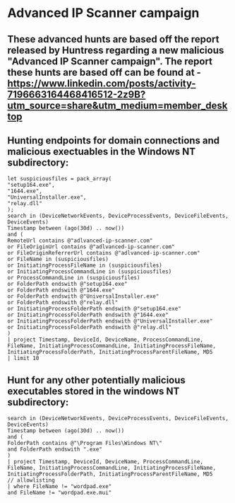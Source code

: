 # Advanced IP Scanner campaign
## These advanced hunts are based off the report released by Huntress regarding a new malicious "Advanced IP Scanner campaign". The report these hunts are based off can be found at - https://www.linkedin.com/posts/activity-7196663164468416512-2z9B?utm_source=share&utm_medium=member_desktop

## Hunting endpoints for domain connections and malicious exectuables in the Windows NT subdirectory:

```KQL
let suspiciousfiles = pack_array(
"setup164.exe",
"1644.exe",
"UniversalInstaller.exe",
"relay.dll"
);
search in (DeviceNetworkEvents, DeviceProcessEvents, DeviceFileEvents, DeviceEvents)
Timestamp between (ago(30d) .. now())
and (
RemoteUrl contains @"adlvanced-ip-scanner.com"
or FileOriginUrl contains @"adlvanced-ip-scanner.com"
or FileOriginReferrerUrl contains @"adlvanced-ip-scanner.com"
or FileName in (suspiciousfiles)
or InitiatingProcessFileName in (suspiciousfiles)
or InitiatingProcessCommandLine in (suspiciousfiles)
or ProcessCommandLine in (suspiciousfiles)
or FolderPath endswith @"setup164.exe"
or FolderPath endswith @"1644.exe"
or FolderPath endswith @"UniversalInstaller.exe"
or FolderPath endswith @"relay.dll"
or InitiatingProcessFolderPath endswith @"setup164.exe"
or InitiatingProcessFolderPath endswith @"1644.exe"
or InitiatingProcessFolderPath endswith @"UniversalInstaller.exe"
or InitiatingProcessFolderPath endswith @"relay.dll"
)
| project Timestamp, DeviceId, DeviceName, ProcessCommandLine, FileName, InitiatingProcessCommandLine, InitiatingProcessFileName, InitiatingProcessFolderPath, InitiatingProcessParentFileName, MD5
| limit 10
```

## Hunt for any other potentially malicious executables stored in the windows NT subdirectory:

```KQL
search in (DeviceNetworkEvents, DeviceProcessEvents, DeviceFileEvents, DeviceEvents)
Timestamp between (ago(30d) .. now())
and (
FolderPath contains @"\Program Files\Windows NT\"
and FolderPath endswith ".exe"
)
| project Timestamp, DeviceId, DeviceName, ProcessCommandLine, FileName, InitiatingProcessCommandLine, InitiatingProcessFileName, InitiatingProcessFolderPath, InitiatingProcessParentFileName, MD5
// allowlisting
| where FileName != "wordpad.exe"
and FileName != "wordpad.exe.mui"
```
